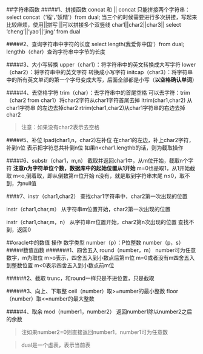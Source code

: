 ##字符串函数
#####1、拼接函数
concat 和 ||
concat 只能拼接两个字符串：
select  concat（‘程‘，’妖精’）from dual;
当三个的时候需要进行多次拼接，写起来比较麻烦，使用||拼写
||可以拼接多个双竖线
char1||char2||char3||
select ‘cheng‘||‘yao‘||‘jing‘ from dual

#####2、查询字符串中字符的长度
select length(我爱你中国‘）from dual;
lengthb（char）查询字符串中字节的长度

#####3、大小写转换
upper（char1）：将字符串中的英文转换成大写字符
lower（char2）：将字符串中的英文字符 转换成小写字符
initcap（char3）：将字符串中的所有英文单词的第一个字母变成大写，后面全部都是小写（**以空格确认单词**）

#####4、去空格字符
trim（char）：去字符串中的首尾空格
可以去字符：trim（char2 from char1）将char2字符从char1字符首尾去掉
ltrim(char1,char2) 从char1字符串 的左边去掉char2
rtrim(char1,char2)从char1字符串的右边去掉char2
> 注意：如果没有char2表示去空格

#####5、补位
lpad(char1,n，char2)左补位
在char1的左边，补上char2字符，补到n位 表示把字符总共补倒n位
如果n<char1.lengthb的话，则为截取操作

#####6、substr（char1，m,n）
截取并返回char1中，从m位开始，截取n个字符
**注意n为字符单位个数，数据库中的起始位置从1开始**
m=0也是取1，从1开始截取
m<o,倒着取，即从倒数第m位开始
n没有，就是取到字符串末尾
n≤0，取不到，为null值

####7、instr（char1,char2）
查找char1字符串中，char2第一次出现的位置

instr（char1,char,m）
 从字符串m位置开始，char2第一次出现的位置

instr（char1,char,m，n）
从字符串m位置开始，char2第n次出现的位置
查找不到，返回0

##oracle中的数值 操作
数字类型 number（p）：P位整数
number（p，s）
#####数值函数
#######1、四舍五入
round（number，m）
number可为任意数字，m为取位
m>o表示，四舍五入到小数点后第m位
m=0或者没有m四舍五入到整数位置
m<0表示四舍五入到小数点前m位

######2、截取
trunc，和round一样只是不进位置，只是截取

######3、向上、下取整
ceil（number）取>=number的最小整数
floor（number）取<=number的最大整数

#####4、取余
mod（number1，number2）
返回number1除以number2之后的余数
> 注如果number2=0则直接返回number1，number1可为任意数





> dual是一个虚表，表示当前表
